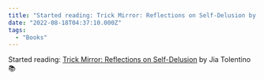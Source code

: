 ```yaml
---
title: "Started reading: Trick Mirror: Reflections on Self-Delusion by ..."
date: "2022-08-18T04:37:10.000Z"
tags: 
  - "Books"
---
```


Started reading: [Trick Mirror: Reflections on Self-Delusion](https://bookshop.org/a/21729/9780525510567) by Jia Tolentino 📚
